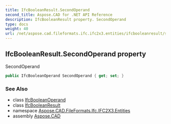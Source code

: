 ```yaml
---
title: IfcBooleanResult.SecondOperand
second_title: Aspose.CAD for .NET API Reference
description: IfcBooleanResult property. SecondOperand
type: docs
weight: 40
url: /net/aspose.cad.fileformats.ifc.ifc2x3.entities/ifcbooleanresult/secondoperand/
---
```

## IfcBooleanResult.SecondOperand property

SecondOperand

```csharp
public IfcBooleanOperand SecondOperand { get; set; }
```

### See Also

* class [IfcBooleanOperand](../../../aspose.cad.fileformats.ifc.ifc2x3.types/ifcbooleanoperand/)
* class [IfcBooleanResult](../)
* namespace [Aspose.CAD.FileFormats.Ifc.IFC2X3.Entities](../../ifcbooleanresult/)
* assembly [Aspose.CAD](../../../)



